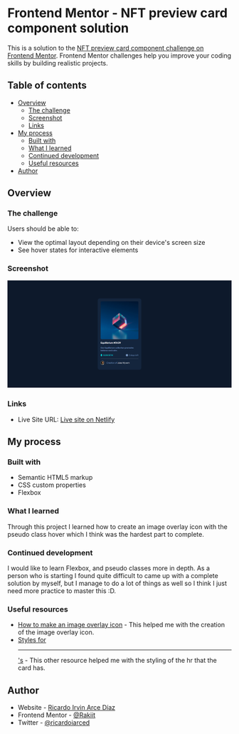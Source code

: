 # Frontend Mentor - NFT preview card component solution

This is a solution to the [NFT preview card component challenge on Frontend Mentor](https://www.frontendmentor.io/challenges/nft-preview-card-component-SbdUL_w0U). Frontend Mentor challenges help you improve your coding skills by building realistic projects. 

## Table of contents

- [Overview](#overview)
  - [The challenge](#the-challenge)
  - [Screenshot](#screenshot)
  - [Links](#links)
- [My process](#my-process)
  - [Built with](#built-with)
  - [What I learned](#what-i-learned)
  - [Continued development](#continued-development)
  - [Useful resources](#useful-resources)
- [Author](#author)

## Overview

### The challenge

Users should be able to:

- View the optimal layout depending on their device's screen size
- See hover states for interactive elements

### Screenshot

![](./images/nft-screenshot.png)

### Links

- Live Site URL: [Live site on Netlify](https://rakiit-nft-card-component.netlify.app/)

## My process

### Built with

- Semantic HTML5 markup
- CSS custom properties
- Flexbox

### What I learned

Through this project I learned how to create an image overlay icon with the pseudo class hover which I think was the hardest part to complete.

### Continued development

I would like to learn Flexbox, and pseudo classes more in depth. As a person who is starting I found quite difficult to came up with a complete solution by myself, but I manage to do a lot of things as well so I think I just need more practice to master this :D.

### Useful resources

- [How to make an image overlay icon](https://www.w3schools.com/howto/howto_css_image_overlay_icon.asp) - This helped me with the creation of the image overlay icon.
- [Styles for <hr>'s](https://css-tricks.com/examples/hrs/) - This other resource helped me with the styling of the hr that the card has.

## Author

- Website - [Ricardo Irvin Arce Díaz](https://ricardoirvinarcediaz.com/)
- Frontend Mentor - [@Rakiit](https://www.frontendmentor.io/profile/Rakiit)
- Twitter - [@ricardoiarced](https://twitter.com/ricardoiarced)